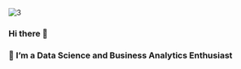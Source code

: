 ![3](https://user-images.githubusercontent.com/96938478/230709347-74dbfdec-8d58-436f-b3d1-f0c044189927.jpeg)
### Hi there 👋
###  🔭 I’m a Data Science and Business Analytics Enthusiast


